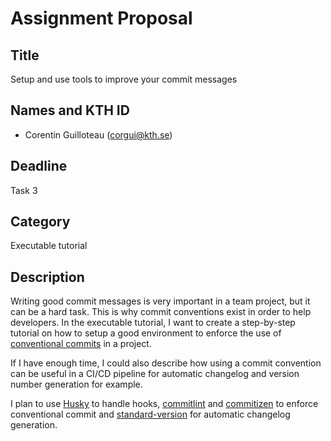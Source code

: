 # Assignment Proposal

## Title

Setup and use tools to improve your commit messages

## Names and KTH ID
  - Corentin Guilloteau (corgui@kth.se)

## Deadline

Task 3

## Category

Executable tutorial 

## Description

Writing good commit messages is very important in a team project, but it can be a hard task. This is why commit conventions exist in order to help developers. 
In the executable tutorial, I want to create a step-by-step tutorial on how to setup a good environment to enforce the use of [conventional commits](https://www.conventionalcommits.org/en/v1.0.0/) in a project.

If I have enough time, I could also describe how using a commit convention can be useful in a CI/CD pipeline for automatic changelog and version number generation for example.

I plan to use [Husky](https://github.com/typicode/husky) to handle hooks, [commitlint](https://github.com/conventional-changelog/commitlint#config) and [commitizen](https://github.com/commitizen/cz-cli) to enforce conventional commit and [standard-version](https://github.com/conventional-changelog/standard-version) for automatic changelog generation.
